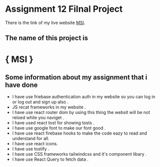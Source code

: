 # Assignment 12 Filnal Project

There is the link of my live website [MSI](https://assignment-11-auth-c0a3d.web.app/).

 ## The name of this project is 
 # { MSI }

## Some information about my assignment that i have done 

* I have use friebase authentication auth in my website so you can log in or log out and sign up also .
*  JS recat frameworks in my website .
* I have use react router dom by using this thing the websit will be not reloed while you naviget .
* I have used react tost for showing tosts .
* I have use google font to make our font good .
* I have use react firebase hooks to make the code eazy to read and understand for all.
* I have use react icons.
* I have use tostify .
* I have use CSS frameworks tailwindcss and it's component libary .
* I have use React Query to fetch data .
 
